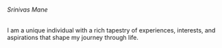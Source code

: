###### Srinivas Mane

I am a unique individual with a rich tapestry of experiences, interests, and aspirations that shape my journey through life.

